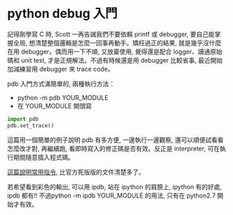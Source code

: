 # python debug 入門


記得剛學寫 C 時, Scott 一再告誡我們不要依賴 printf 或 debugger, 要自己能掌握全局, 想清楚整個邏輯是怎麼一回事再動手。矯枉過正的結果, 就是幾乎沒什麼在用 debugger。偶而用一下不順, 又放棄使用, 覺得還是配合 logger、讀通原始碼和 unit test, 才是正規解法。不過有時候還是用 debugger 比較省事, 最近開始加減練習用 debugger 來 trace code。

pdb 入門方式滿簡單的, 兩種執行方法：

- python -m pdb YOUR_MODULE
- 在 YOUR_MODULE 開頭寫


```py
import pdb
pdb.set_trace()
```

這篇用一個簡單的例子說明 pdb 有多方便, 一邊執行一邊觀察, 還可以順便試看看怎麼改才對, 再繼續跑, 看即時寫入的修正碼是否有效。反正是 interpreter, 可在執行期間隨意插入程式碼。

[這篇說明常用指令](https://pythonconquerstheuniverse.wordpress.com/2009/09/10/debugging-in-python/), 比官方死版版的文件清楚多了。

若希望看到彩色的輸出, 可以用 ipdb, 站在 ipython 的肩膀上, ipython 有的好處, ipdb 都有!! 不過python -m ipdb YOUR_MODULE 的用法, 只有在 python2.7 開始才有效。